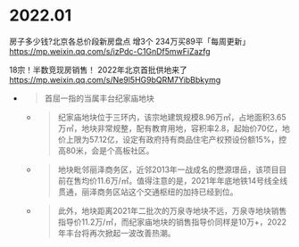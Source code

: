 
# 2022.01

房子多少钱?北京各总价段新房盘点 增3个 234万买89平「每周更新」 https://mp.weixin.qq.com/s/izPdc-C1GnDf5mwFiZazfg

18宗！半数竞现房销售！ 2022年北京首批供地来了 https://mp.weixin.qq.com/s/Ne9l5HG9bQRM7YibBbkymg
- > 首屈一指的当属丰台纪家庙地块
  * > 纪家庙地块位于三环内，该宗地建筑规模8.96万㎡，占地面积3.65万㎡，地块非常规整，配有教育用地，容积率2.8，起始价70亿，地价上限为57.12亿，设定有政府持有商品住宅产权预设份额15%，控高80米，会是个高板社区。
  * > 地块毗邻丽泽商务区，近邻2013年一战成名的懋源璟岳，该项目目前在售均价11.6万/㎡。值得注意的是，2021年年底地铁14号线全线贯通，丽泽商务区站这个交通枢纽的加持已经到位。
  * > 此外，地块距离2021年二批次的万泉寺地块不远，万泉寺地块销售指导价11.2万/㎡，而纪家庙地块的销售指导价同样是10万+，2022年丰台将再次掀起一波改善热潮。
